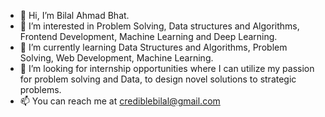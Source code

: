 - 👋 Hi, I’m Bilal Ahmad Bhat.
- 👀 I’m interested in Problem Solving, Data structures and Algorithms, Frontend Development, Machine Learning and Deep Learning.
- 🌱 I’m currently learning Data Structures and Algorithms, Problem Solving, Web Development, Machine Learning.
- 💞️ I’m looking for internship opportunities where I can utilize my passion for problem solving and Data, to design novel solutions to strategic problems.
- 📫 You can reach me at crediblebilal@gmail.com

<!---
crediblebilal/crediblebilal is a ✨ special ✨ repository because its `README.md` (this file) appears on your GitHub profile.
You can click the Preview link to take a look at your changes.
--->
